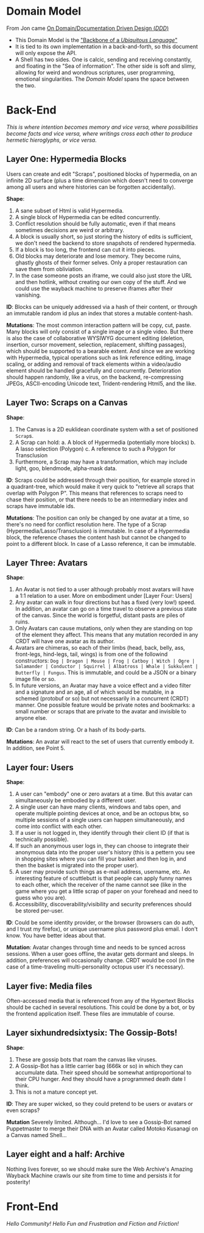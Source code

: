 # Domain Model

From Jon came [On Domain/Documentation Driven Design (_DDD_)](http://ddd.fed.wiki.org/view/welcome-visitors/view/domain-driven-design)

- This Domain Model is the ["Backbone of a _Ubiquitous Language_"](http://ddd.fed.wiki.org/view/welcome-visitors/view/domain-driven-design/view/ubiquitous-language)
- It is tied to its own implementation in a back-and-forth, so this document will only expose the API.
- A Shell has two sides. One is calcic, sending and receiving constantly, and floating in the "Sea of information". The other side is soft and slimy, allowing for weird and wondrous scriptures, user programming, emotional singularities. The _Domain Model_ spans the space between the two.

# Back-End

_This is where intention becomes memory and vice versa, where possibilities become facts and vice versa, where writings cross each other to produce hermetic hieroglyphs, or vice versa._

## Layer One: Hypermedia Blocks

Users can create and edit "Scraps", positioned blocks of hypermedia, on an infinite 2D surface (plus a time dimension which doesn't need to converge among all users and where histories can be forgotten accidentally).

**Shape**: 

1. A sane subset of Html is valid Hypermedia.
2. A single block of Hypermedia can be edited concurrently.
3. Conflict resolution should be fully automatic, even if that means sometimes decisions are weird or arbitrary.
4. A block is usually short, so just storing the history of edits is sufficient, we don't need the backend to store snapshots of rendered hypermedia.
5. If a block is too long, the frontend can cut it into pieces.
6. Old blocks may deteriorate and lose memory. They become ruins, ghastly ghosts of their former selves. Only a proper restauration can save them from obliviation.
7. In the case someone posts an iframe, we could also just store the URL and then hotlink, without creating our own copy of the stuff. And we could use the wayback machine to preserve iframes after their vanishing.

**ID**: Blocks can be uniquely addressed via a hash of their content, or through an immutable random id plus an index that stores a mutable content-hash.

**Mutations**: The most common interaction pattern will be copy, cut, paste. Many blocks will only consist of a single image or a single video. But there is also the case of collaborative WYSIWYG document editing (deletion, insertion, cursor movement, selection, replacement, shifting passages), which should be supported to a bearable extent. And since we are working with Hypermedia, typical operations such as link reference editing, image scaling, or adding and removal of track elements within a video/audio element should be handled gracefully and concurrently. Deterioration should happen randomly, like a virus, on the backend, re-compressing JPEGs, ASCII-encoding Unicode text, Trident-rendering Html5, and the like.


## Layer Two: Scraps on a Canvas

**Shape**: 

1. The Canvas is a 2D euklidean coordinate system with a set of positioned `Scrap`s.
2. A Scrap can hold:
    a. A block of Hypermedia (potentially more blocks)
    b. A lasso selection (Polygon)
    c. A reference to such a Polygon for Transclusion
3. Furthermore, a Scrap may have a transformation,
   which may include light, goo, blendmode, alpha-mask data.

**ID**: Scraps could be addressed through their position, for example stored in a quadrant-tree, which would make it very quick to "retrieve all scraps that overlap with Polygon P". This means that references to scraps need to chase their position, or that there needs to be an intermediary index and scraps have immutable ids.

**Mutations**: The position can only be changed by one avatar at a time, so there's no need for conflict resolution here. The type of a Scrap (Hypermedia/Lasso/Transclusion) is immutable. In case of a Hypermedia block, the reference chases the content hash but cannot be changed to point to a different block. In case of a Lasso reference, it can be immutable.

## Layer Three: Avatars

**Shape**: 

1. An Avatar is not tied to a user although probably most avatars will have a 1:1 relation to a user. More on embodiment under [Layer Four: Users]
2. Any avatar can walk in four directions but has a fixed (very low!) speed. In addition, an avatar can go on a time travel to observe a previous state of the canvas. Since the world is forgetful, distant pasts are piles of ruins.
3. Only Avatars can cause mutations, only when they are standing on top of the element they affect. This means that any mutation recorded in any CRDT will have one avatar as its author.
4. Avatars are chimeras, so each of their limbs (head, back, belly, ass, front-legs, hind-legs, tail, wings) is from one of the followind constructors: `Dog | Dragon | Mouse | Frog | Catboy | Witch | Ogre | Salamander | Conductor | Squirrel | Albatross | Whale | Sukkulent | Butterfly | Fungus`. This is immutable, and could be a JSON or a binary image file or so.
5. In future versions, an Avatar may have a voice effect and a video filter and a signature and an age, all of which would be mutable, in a schemed (protobuf or so) but not necessarily in a concurrent (CRDT) manner. One possible feature would be private notes and bookmarks: a small number or scraps that are private to the avatar and invisible to anyone else.

**ID**: Can be a random string. Or a hash of its body-parts.

**Mutations**: An avatar will react to the set of users that currently embody it. In addition, see Point 5.

## Layer four: Users

**Shape**: 

1. A user can "embody" one or zero avatars at a time. But this avatar can simultaneously be embodied by a different user.
2. A single user can have many clients, windows and tabs open, and operate multiple pointing devices at once, and be an octopus btw, so multiple sessions of a single users can happen simultaneously, and come into conflict with each other.
3. If a user is not logged in, they identify through their client ID (if that is technically possible).
4. If such an anonymous user logs in, they can choose to integrate their anonymous data into the proper user's history (this is a pettern you see in shopping sites where you can fill your basket and then log in, and then the basket is migrated into the proper user).
3. A user may provide such things as e-mail address, username, etc. An interesting feature of scuttlebutt is that people can apply funny names to each other, which the receiver of the name cannot see (like in the game where you get a little scrap of paper on your forehead and need to guess who you are).
4. Accessibility, discoverability/visibility and security preferences should be stored per-user.

**ID**: Could be some identity provider, or the browser (browsers can do auth, and I trust my firefox), or unique username plus password plus email. I don't know. You have better ideas about that.

**Mutation**: Avatar changes through time and needs to be synced across sessions. When a user goes offline, the avatar gets dormant and sleeps. In addition, preferences will occasionally change. CRDT would be cool (in the case of a time-traveling multi-personality octopus user it's necessary).

## Layer five: Media files

Often-accessed media that is referenced from any of the Hypertext Blocks should be cached in several resolutions. This could be done by a bot, or by the frontend application itself. These files are immutable of course.


## Layer sixhundredsixtysix: The Gossip-Bots!

**Shape**: 

1. These are gossip bots that roam the canvas like viruses.
2. A Gossip-Bot has a little carrier bag (666k or so) in which they can accumulate data. Their speed should be somewhat antiproportional to their CPU hunger. And they should have a programmed death date I think.
3. This is not a mature concept yet.

**ID**: They are super wicked, so they could pretend to be users or avatars or even scraps?

**Mutation** Severely limited. Although... I'd love to see a Gossip-Bot named Puppetmaster to merge their DNA with an Avatar called Motoko Kusanagi on a Canvas named Shell...


## Layer eight and a half: Archive

Nothing lives forever, so we should make sure the Web Archive's Amazing Wayback Machine crawls our site from time to time and persists it for posterity!


# Front-End

_Hello Community! Hello Fun and Frustration and Fiction and Friction!_
